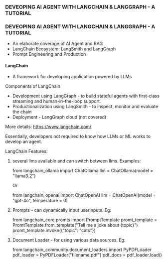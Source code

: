 ### DEVEOPING AI AGENT WITH LANGCHAIN & LANGGRAPH - A TUTORIAL 
### DEVEOPING AI AGENT WITH LANGCHAIN & LANGGRAPH - A TUTORIAL 
- An elaborate coverage of AI Agent and RAG 
- LangChain Ecosystem: LangSmith and LangGraph 
- Prompt Engineering and Production 

#### LangChain

- A framework for developing application powered by LLMs 

Components of LangChain 
- Development using LangGraph - to build stateful agents with first-class streaming and human-in-the-loop support. 
- Productionalization using LangSmith - to inspect, monitor and evaluate the chain 
- Deployment - LangGraph cloud (not covered)

More details: https://www.langchain.com/

Essentially, developers not required to know how LLMs or ML works to develop an agent. 

LangChain Features: 
1. several llms available and can switch between llms. Examples: 
    
    from langchain_ollama import ChatOllama 
    llm = ChatOllama(model = "llama3.2")

    Or

    from langchain_openai import ChatOpenAI 
    llm = ChatOpenAI(model = "gpt-4o", temperature = 0)

2. Prompts - can dynamically input userinputs. Eg: 

    from langchain_core.promts import PromptTemplate
    promt_template = PromtTemplate.from_template("Tell me a joke about {topic}")
    promt_template.invoke({"topic": "cats"})

3. Document Loader - for using various data sources. Eg: 

    from langchain_community.document_loaders import PyPDFLoader
    pdf_loader = PyPDFLoader("filename.pdf")
    pdf_docs = pdf_loader.load()

    


